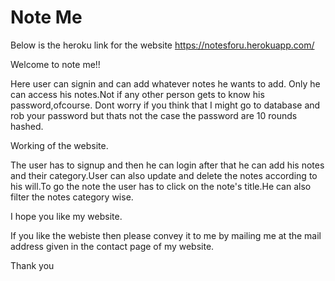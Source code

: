 # Note Me

Below is the heroku link for the website
https://notesforu.herokuapp.com/

Welcome to note me!!

Here user can signin and can add whatever notes he wants to add. Only he can access his notes.Not if any other person gets to know his password,ofcourse. Dont worry if you think that I might go to database and rob your password but thats not the case the password are 10 rounds hashed.

Working of the website.

The user has to signup and then he can login after that he can add his notes and their category.User can also update and delete the notes according to his will.To go the note the user has to click on the note's title.He can also filter the notes category wise. 

I hope you like my website.

If you like the webiste then please convey it to me by mailing me at the mail address given in the contact page of my website. 

Thank you
